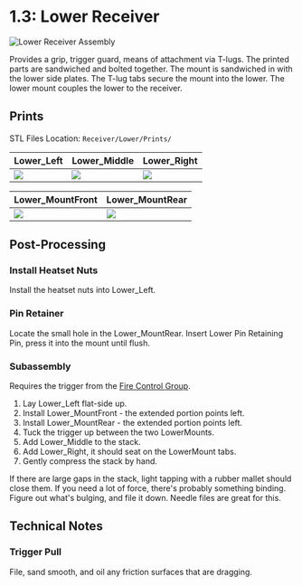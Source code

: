 # 1.3: Lower Receiver

![Lower Receiver Assembly](Lower/Assembly.jpg)

Provides a grip, trigger guard, means of attachment via T-lugs.
The printed parts are sandwiched and bolted together.
The mount is sandwiched in with the lower side plates.
The T-lug tabs secure the mount into the lower.
The lower mount couples the lower to the receiver.

<!-- NEW PAGE -->
## Prints
STL Files Location: `Receiver/Lower/Prints/`

|Lower_Left|Lower_Middle|Lower_Right|
|-|-|-|
|![](Lower/Prints/Lower_Left_thumb.jpg)|![](Lower/Prints/Lower_Middle_thumb.jpg)|![](Lower/Prints/Lower_Right_thumb.jpg)|

|Lower_MountFront|Lower_MountRear|
|-|-|
|![](Lower/Prints/Lower_MountFront_thumb.jpg)|![](Lower/Prints/Lower_MountRear_thumb.jpg)|


<!-- NEW PAGE -->
## Post-Processing

### Install Heatset Nuts
Install the heatset nuts into Lower_Left.

### Pin Retainer
Locate the small hole in the Lower_MountRear.
Insert Lower Pin Retaining Pin, press it into the mount until flush.

### Subassembly
Requires the trigger from the [Fire Control Group](../FCG.md).

1. Lay Lower_Left flat-side up.
2. Install Lower_MountFront - the extended portion points left.
3. Install Lower_MountRear - the extended portion points left.
4. Tuck the trigger up between the two LowerMounts.
5. Add Lower_Middle to the stack.
6. Add Lower_Right, it should seat on the LowerMount tabs.
7. Gently compress the stack by hand.

If there are large gaps in the stack, light tapping with a rubber mallet should
close them. If you need a lot of force, there's probably something binding.
Figure out what's bulging, and file it down. Needle files are great for this.

## Technical Notes

### Trigger Pull
File, sand smooth, and oil any friction surfaces that are dragging.
